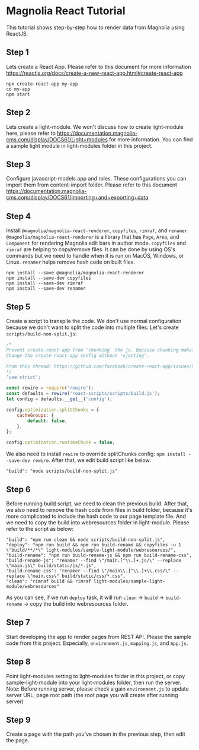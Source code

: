 # Magnolia React Tutorial

This tutorial shows step-by-step how to render data from Magnolia using ReactJS.

## Step 1
Lets create a React App. Please refer to this document for more information https://reactjs.org/docs/create-a-new-react-app.html#create-react-app
```
npx create-react-app my-app
cd my-app
npm start
```

## Step 2
Lets create a light-module. We won't discuss how to create light-module here, please refer to https://documentation.magnolia-cms.com/display/DOCS61/Light+modules for more information. You can find a sample light module in light-modules folder in this project.

## Step 3
Configure javascript-models app and roles. These configurations you can import them from content-import folder.
Please refer to this document https://documentation.magnolia-cms.com/display/DOCS61/Importing+and+exporting+data

## Step 4
Install `@magnolia/magnolia-react-renderer`, `copyfiles`, `rimraf`, and `renamer`. `@magnolia/magnolia-react-renderer` is a library that has `Page`, `Area`, and `Component` for rendering Magnolia edit bars in author mode. `copyfiles` and `rimraf` are helping to copy/remove files. It can be done by using OS's commands but we need to handle when it is run on MacOS, Windows, or Linux. `renamer` helps remove hash code on built files.
```
npm install --save @magnolia/magnolia-react-renderer
npm install --save-dev copyfiles
npm install --save-dev rimraf
npm install --save-dev renamer
```
## Step 5
Create a script to transpile the code. We don't use normal configuration because we don't want to split the code into multiple files.
Let's create `scripts/build-non-split.js`:
```javascript
/*
Prevent create-react-app from 'chunking' the js. Because chunking makes it hard to automatically include in Magnolia freemarker script.
Change the create-react-app config without 'ejecting'.

From this thread: https://github.com/facebook/create-react-app/issues/5306
*/
'use strict';

const rewire = require('rewire');
const defaults = rewire('react-scripts/scripts/build.js');
let config = defaults.__get__('config');

config.optimization.splitChunks = {
    cacheGroups: {
        default: false,
    },
};

config.optimization.runtimeChunk = false;
```
We also need to install `rewire` to override splitChunks config: `npm install --save-dev rewire`. After that, we edit build script like below:
```
"build": "node scripts/build-non-split.js"
```
## Step 6
Before running build script, we need to clean the previous build. After that, we also need to remove the hash code from files in build folder, because it's more complicated to include the hash code to our page template file. And we need to copy the build into webresources folder in light-module.
Please refer to the script as below:
```
"build": "npm run clean && node scripts/build-non-split.js",
"deploy": "npm run build && npm run build-rename && copyfiles -u 1 \"build/**/*\" light-modules/sample-light-module/webresources/",
"build-rename": "npm run build-rename-js && npm run build-rename-css",
"build-rename-js": "renamer --find \"/main.[^\\.]+.js/\" --replace \"main.js\" build/static/js/*.js",
"build-rename-css": "renamer --find \"/main\\.[^\\.]+\\.css/\" --replace \"main.css\" build/static/css/*.css",
"clean": "rimraf build && rimraf light-modules/sample-light-module/webresources"
```
As you can see, if we run `deploy` task, it will run `clean` -> `build` -> `build-rename` -> copy the build into webresources folder.
## Step 7
Start developing the app to render pages from REST API. Please the sample code from this project. Especially, `environment.js`, `mapping.js`, and `App.js`.
## Step 8
Point light-modules setting to light-modules folder in this project, or copy sample-light-module into your light-modules folder, then run the server.
Note: Before running server, please check a gain `environment.js` to update server URL, page root path (the root page you will create after running server)
## Step 9
Create a page with the path you've chosen in the previous step, then edit the page.

